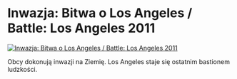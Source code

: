 Inwazja: Bitwa o Los Angeles / Battle: Los Angeles 2011 
=============
[![Inwazja: Bitwa o Los Angeles / Battle: Los Angeles 2011 ](http://vidos.pl/images/player.gif)](http://vidos.pl/inwazja-bitwa-o-los-angeles-battle-los-angeles-2011)

 Obcy dokonują inwazji na Ziemię. Los Angeles staje się ostatnim bastionem ludzkości. 

